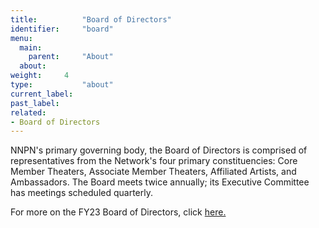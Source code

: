 ```yaml
---
title:          "Board of Directors"
identifier:     "board"
menu:
  main:
    parent:     "About"
  about:
weight:     4
type:           "about"
current_label:  
past_label:     
related:
- Board of Directors
---
```


NNPN's primary governing body, the Board of Directors is comprised of representatives from the Network's four primary constituencies: Core Member Theaters, Associate Member Theaters, Affiliated Artists, and Ambassadors. The Board meets twice annually; its Executive Committee has meetings scheduled quarterly.

For more on the FY23 Board of Directors, click [here.](/nationalnewplaynetwork013.sharepoint.com/:b:/s/Communications/Ed-UqB9TVF9Kmpf_hmXIcyoBLFy-JnN6mW3GiE-lbcYHxg?e=G4M9kZ)

